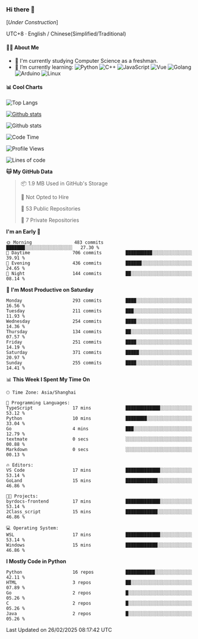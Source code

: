 ### Hi there 👋

\[*Under Construction*\]

UTC+8 · English / Chinese(Simplified/Traditional)

<!--
**NoNormalCreeper/NoNormalCreeper** is a ✨ _special_ ✨ repository because its `README.md` (this file) appears on your GitHub profile.

Here are some ideas to get you started:

- 🔭 I’m currently working on ...
- 🌱 I’m currently learning ...
- 👯 I’m looking to collaborate on ...
- 🤔 I’m looking for help with ...
- 💬 Ask me about ...
- 📫 How to reach me: ...
- 😄 Pronouns: ...
- ⚡ Fun fact: ...
-->

#### 👩‍💻 About Me

- 🏫 I'm currently studying Computer Science as a freshman.
- 🌱 I’m currently learning: 
![Python](https://img.shields.io/badge/-Python-blue?style=flat-square&logo=Python&logoColor=fff)
![C++](https://img.shields.io/badge/-C%2B%2B-00599C?style=flat-square&logo=C%2B%2B&logoColor=fff)
![JavaScript](https://img.shields.io/badge/-JavaScript-ffca18?style=flat-square&logo=JavaScript&logoColor=fff)
![Vue](https://img.shields.io/badge/-Vue-4FC08D?style=flat-square&logo=Vue.js&logoColor=fff)
![Golang](https://img.shields.io/badge/-Go-007d9c?style=flat-square&logo=Go&logoColor=fff)
![Arduino](https://img.shields.io/badge/-Arduino-00979D?style=flat-square&logo=Arduino&logoColor=fff)
![Linux](https://img.shields.io/badge/-Linux-FCC624?style=flat-square&logo=Linux&logoColor=fff)

#### 📊 Cool Charts

![Top Langs](https://github-readme-stats.vercel.app/api/top-langs/?username=NoNormalCreeper&layout=compact)

[![Github stats](https://github-readme-stats.vercel.app/api?username=NoNormalCreeper&show_icons=true)](https://github.com/anuraghazra/github-readme-stats)

![Github stats](https://github-profile-trophy.vercel.app/?username=NoNormalCreeper)


<!--START_SECTION:waka-->
![Code Time](http://img.shields.io/badge/Code%20Time-296%20hrs%2023%20mins-blue)

![Profile Views](http://img.shields.io/badge/Profile%20Views-21-blue)

![Lines of code](https://img.shields.io/badge/From%20Hello%20World%20I%27ve%20Written-2.7%20million%20lines%20of%20code-blue)

**🐱 My GitHub Data** 

> 📦 1.9 MB Used in GitHub's Storage 
 > 
> 🚫 Not Opted to Hire
 > 
> 📜 53 Public Repositories 
 > 
> 🔑 7 Private Repositories 
 > 
**I'm an Early 🐤** 

```text
🌞 Morning                483 commits         ███████░░░░░░░░░░░░░░░░░░   27.30 % 
🌆 Daytime                706 commits         ██████████░░░░░░░░░░░░░░░   39.91 % 
🌃 Evening                436 commits         ██████░░░░░░░░░░░░░░░░░░░   24.65 % 
🌙 Night                  144 commits         ██░░░░░░░░░░░░░░░░░░░░░░░   08.14 % 
```
📅 **I'm Most Productive on Saturday** 

```text
Monday                   293 commits         ████░░░░░░░░░░░░░░░░░░░░░   16.56 % 
Tuesday                  211 commits         ███░░░░░░░░░░░░░░░░░░░░░░   11.93 % 
Wednesday                254 commits         ████░░░░░░░░░░░░░░░░░░░░░   14.36 % 
Thursday                 134 commits         ██░░░░░░░░░░░░░░░░░░░░░░░   07.57 % 
Friday                   251 commits         ████░░░░░░░░░░░░░░░░░░░░░   14.19 % 
Saturday                 371 commits         █████░░░░░░░░░░░░░░░░░░░░   20.97 % 
Sunday                   255 commits         ████░░░░░░░░░░░░░░░░░░░░░   14.41 % 
```


📊 **This Week I Spent My Time On** 

```text
🕑︎ Time Zone: Asia/Shanghai

💬 Programming Languages: 
TypeScript               17 mins             █████████████░░░░░░░░░░░░   53.12 % 
Python                   10 mins             ████████░░░░░░░░░░░░░░░░░   33.04 % 
Go                       4 mins              ███░░░░░░░░░░░░░░░░░░░░░░   12.79 % 
textmate                 0 secs              ░░░░░░░░░░░░░░░░░░░░░░░░░   00.88 % 
Markdown                 0 secs              ░░░░░░░░░░░░░░░░░░░░░░░░░   00.13 % 

🔥 Editors: 
VS Code                  17 mins             █████████████░░░░░░░░░░░░   53.14 % 
GoLand                   15 mins             ████████████░░░░░░░░░░░░░   46.86 % 

🐱‍💻 Projects: 
byrdocs-frontend         17 mins             █████████████░░░░░░░░░░░░   53.14 % 
2Class_script            15 mins             ████████████░░░░░░░░░░░░░   46.86 % 

💻 Operating System: 
WSL                      17 mins             █████████████░░░░░░░░░░░░   53.14 % 
Windows                  15 mins             ████████████░░░░░░░░░░░░░   46.86 % 
```

**I Mostly Code in Python** 

```text
Python                   16 repos            ███████████░░░░░░░░░░░░░░   42.11 % 
HTML                     3 repos             ██░░░░░░░░░░░░░░░░░░░░░░░   07.89 % 
Go                       2 repos             █░░░░░░░░░░░░░░░░░░░░░░░░   05.26 % 
C                        2 repos             █░░░░░░░░░░░░░░░░░░░░░░░░   05.26 % 
Java                     2 repos             █░░░░░░░░░░░░░░░░░░░░░░░░   05.26 % 
```




 Last Updated on 26/02/2025 08:17:42 UTC
<!--END_SECTION:waka-->

